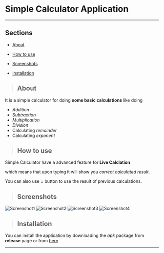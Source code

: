 # Simple Calculator Application

---

## Sections

- [About](#about)

- [How to use](#how-to-use)

- [Screenshots](#screenshots)

- [Installation](#installation)

> ## About

It is a simple calculator for doing **some basic calculations** like doing

- _Addition_
- _Subtraction_
- _Multiplication_
- _Division_
- Calculating _remainder_
- Calculating _exponent_

> ## How to use

Simple Calculator have a advanced feature for **Live Calclation**

which means that upon typing it will show you _correct calculated result_.

You can also use **=** button to use the result of previous calculations.

> ## Screenshots

[scrn1]: screenshots/scrn1.jpg
[scrn2]: screenshots/scrn2.jpg
[scrn3]: screenshots/scrn3.jpg
[scrn4]: screenshots/scrn4.jpg

![Screenshot1][scrn1]
![Screenshot2][scrn2]
![Screenshot3][scrn3]
![Screenshot4][scrn4]

> ## Installation

You can install the application by downloading the _apk_ package from **release** page or from [here](https://github.com/Sanjay-Parjapati/Simple-Calculator/releases/download/v1.0/Simple-Calculator.apk)

---
